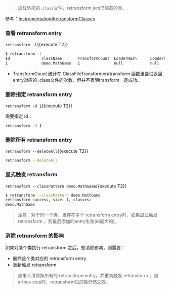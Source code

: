 
> 加载外部的`.class`文件，retransform jvm已加载的类。

参考：[Instrumentation#retransformClasses](https://docs.oracle.com/javase/8/docs/api/java/lang/instrument/Instrumentation.html#retransformClasses-java.lang.Class...-)


### 查看 retransform entry

`retransform -l`{{execute T2}}

```bash
$ retransform -l
Id              ClassName       TransformCount  LoaderHash      LoaderClassName
1               demo.MathGame   1               null            null
```

* TransformCount 统计在 ClassFileTransformer#transform 函数里尝试返回 entry对应的 .class文件的次数，但并不表明transform一定成功。

### 删除指定 retransform entry

`retransform -d 1`{{execute T2}}

需要指定 id：

```bash
retransform -d 1
```

### 删除所有 retransform entry

`retransform --deleteAll`{{execute T2}}

```bash
retransform --deleteAll
```

### 显式触发 retransform

`retransform --classPattern demo.MathGame`{{execute T2}}

```bash
$ retransform --classPattern demo.MathGame
retransform success, size: 1, classes:
demo.MathGame
```

> 注意：对于同一个类，当存在多个 retransform entry时，如果显式触发 retransform ，则最后添加的entry生效(id最大的)。

### 消除 retransform 的影响

如果对某个类执行 retransform 之后，想消除影响，则需要：

* 删除这个类对应的 retransform entry
* 重新触发 retransform

> 如果不清除掉所有的 retransform entry，并重新触发 retransform ，则arthas stop时，retransform过的类仍然生效。
